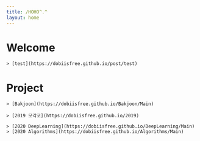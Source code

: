 ```yaml
---
title: /HOHO^.^
layout: home
---
```


# Welcome


    > [test](https://dobiisfree.github.io/post/test)


# Project

    > [Bakjoon](https://dobiisfree.github.io/Bakjoon/Main)  

    > [2019 모각코](https://dobiisfree.github.io/2019)  

    > [2020 DeepLearning](https://dobiisfree.github.io/DeepLearning/Main)
    > [2020 Algorithms](https://dobiisfree.github.io/Algorithms/Main)


